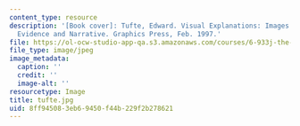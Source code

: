 ```yaml
---
content_type: resource
description: '[Book cover]: Tufte, Edward. Visual Explanations: Images and Quantities,
  Evidence and Narrative. Graphics Press, Feb. 1997.'
file: https://ol-ocw-studio-app-qa.s3.amazonaws.com/courses/6-933j-the-structure-of-engineering-revolutions-fall-2001/8ff945083eb69450f44b229f2b278621_tufte.jpg
file_type: image/jpeg
image_metadata:
  caption: ''
  credit: ''
  image-alt: ''
resourcetype: Image
title: tufte.jpg
uid: 8ff94508-3eb6-9450-f44b-229f2b278621
---
```

